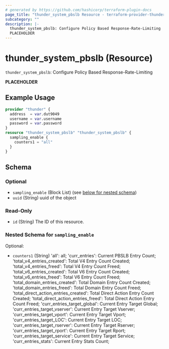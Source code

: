```yaml
---
# generated by https://github.com/hashicorp/terraform-plugin-docs
page_title: "thunder_system_pbslb Resource - terraform-provider-thunder"
subcategory: ""
description: |-
  thunder_system_pbslb: Configure Policy Based Response-Rate-Limiting
  PLACEHOLDER
---
```


# thunder_system_pbslb (Resource)

`thunder_system_pbslb`: Configure Policy Based Response-Rate-Limiting

__PLACEHOLDER__

## Example Usage

```terraform
provider "thunder" {
  address  = var.dut9049
  username = var.username
  password = var.password
}
resource "thunder_system_pbslb" "thunder_system_pbslb" {
  sampling_enable {
    counters1 = "all"
  }
}
```

<!-- schema generated by tfplugindocs -->
## Schema

### Optional

- `sampling_enable` (Block List) (see [below for nested schema](#nestedblock--sampling_enable))
- `uuid` (String) uuid of the object

### Read-Only

- `id` (String) The ID of this resource.

<a id="nestedblock--sampling_enable"></a>
### Nested Schema for `sampling_enable`

Optional:

- `counters1` (String) 'all': all; 'curr_entries': Current PBSLB Entry Count; 'total_v4_entries_created': Total V4 Entry Count Created; 'total_v4_entries_freed': Total V4 Entry Count Freed; 'total_v6_entries_created': Total V6 Entry Count Created; 'total_v6_entries_freed': Total V6 Entry Count Freed; 'total_domain_entries_created': Total Domain Entry Count Created; 'total_domain_entries_freed': Total Domain Entry Count Freed; 'total_direct_action_entries_created': Total Direct Action Entry Count Created; 'total_direct_action_entries_freed': Total Direct Action Entry Count Freed; 'curr_entries_target_global': Current Entry Target Global; 'curr_entries_target_vserver': Current Entry Target Vserver; 'curr_entries_target_vport': Current Entry Target Vport; 'curr_entries_target_LOC': Current Entry Target LOC; 'curr_entries_target_rserver': Current Entry Target Rserver; 'curr_entries_target_rport': Current Entry Target Rport; 'curr_entries_target_service': Current Entry Target Service; 'curr_entries_stats': Current Entry Stats Count;


